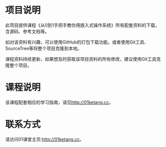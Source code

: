 # 项目说明

此项目提供课程《从0到1手把手教你用嵌入式操作系统》所有配套资料的下载，含源码、参考文档等。

如对该资料有兴趣，可以使用GitHub的打包下载功能。或者使用Git工具、SourceTree等将整个项目克隆到本地。

课程资料持续更新，如果想及时获取该项目资料的所有修改，建议使用Git工具克隆整个项目。

# 课程说明

该课程配套相应的学习指南，请见<http://01ketang.cc>。

# 联系方式
请访问01课堂主页:<http://01ketang.cc>。

